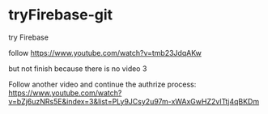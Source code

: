 # tryFirebase-git
try Firebase

follow https://www.youtube.com/watch?v=tmb23JdqAKw

but not finish because there is no video 3


Follow another video and continue the authrize process:
https://www.youtube.com/watch?v=bZj6uzNRs5E&index=3&list=PLy9JCsy2u97m-xWAxGwHZ2vITtj4qBKDm